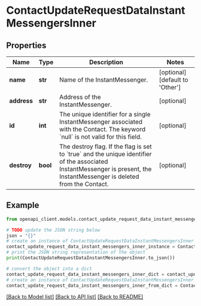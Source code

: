 # ContactUpdateRequestDataInstantMessengersInner


## Properties

Name | Type | Description | Notes
------------ | ------------- | ------------- | -------------
**name** | **str** | Name of the InstantMessenger. | [optional] [default to 'Other']
**address** | **str** | Address of the InstantMessenger. | [optional] 
**id** | **int** | The unique identifier for a single InstantMessenger associated with the Contact. The keyword &#x60;null&#x60; is not valid for this field. | [optional] 
**destroy** | **bool** | The destroy flag. If the flag is set to &#x60;true&#x60; and the unique identifier of the associated InstantMessenger is present, the InstantMessenger is deleted from the Contact. | [optional] 

## Example

```python
from openapi_client.models.contact_update_request_data_instant_messengers_inner import ContactUpdateRequestDataInstantMessengersInner

# TODO update the JSON string below
json = "{}"
# create an instance of ContactUpdateRequestDataInstantMessengersInner from a JSON string
contact_update_request_data_instant_messengers_inner_instance = ContactUpdateRequestDataInstantMessengersInner.from_json(json)
# print the JSON string representation of the object
print(ContactUpdateRequestDataInstantMessengersInner.to_json())

# convert the object into a dict
contact_update_request_data_instant_messengers_inner_dict = contact_update_request_data_instant_messengers_inner_instance.to_dict()
# create an instance of ContactUpdateRequestDataInstantMessengersInner from a dict
contact_update_request_data_instant_messengers_inner_from_dict = ContactUpdateRequestDataInstantMessengersInner.from_dict(contact_update_request_data_instant_messengers_inner_dict)
```
[[Back to Model list]](../README.md#documentation-for-models) [[Back to API list]](../README.md#documentation-for-api-endpoints) [[Back to README]](../README.md)



